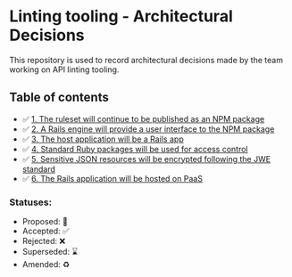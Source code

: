 # Linting tooling - Architectural Decisions

This repository is used to record architectural decisions made by the team working on API linting tooling.

## Table of contents

* ✅ [1. The ruleset will continue to be published as an NPM package](decisions/0001-The-ruleset-will-continue-to-be-published-as-npm-package.md)
* ✅ [2. A Rails engine will provide a user interface to the NPM package](decisions/0002-A-Rails-Engine-will-provide-a-user-interface-to-the-NPM-package.md)
* ✅ [3. The host application will be a Rails app](decisions/0003-The-host-application-will-be-a-Rails-app.md)
* ✅ [4. Standard Ruby packages will be used for access control](decisions/0004-Standard-Ruby-packages-will-be-used-for-access-control.md)
* ✅ [5. Sensitive JSON resources will be encrypted following the JWE standard](decisions/0005-Sensitive-json-resources-will-be-encrypted-following-the-jwe-standard.md)
* ✅ [6. The Rails application will be hosted on PaaS](decisions/0006-The-rails-application-will-be-hosted-on-PaaS.md)

### Statuses:

* Proposed: 🤔
* Accepted: ✅
* Rejected: ❌
* Superseded: ⌛️
* Amended: ♻️
